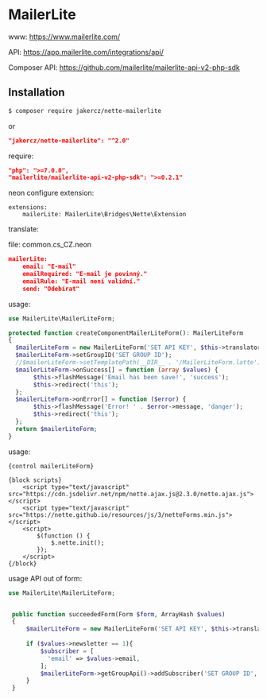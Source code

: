 MailerLite
==========

www: https://www.mailerlite.com/

API: https://app.mailerlite.com/integrations/api/

Composer API: https://github.com/mailerlite/mailerlite-api-v2-php-sdk

Installation
------------

```sh
$ composer require jakercz/nette-mailerlite
```

or

```json
"jakercz/nette-mailerlite": "^2.0"
```

require:

```json
"php": ">=7.0.0",
"mailerlite/mailerlite-api-v2-php-sdk": ">=0.2.1"
```

neon configure extension:

```neon
extensions:
    mailerLite: MailerLite\Bridges\Nette\Extension
```
translate:

file: common.cs_CZ.neon
```json
mailerLite:
    email: "E-mail"
    emailRequired: "E-mail je povinný."
    emailRule: "E-mail není validní."
    send: "Odebírat"
```

usage:

```php
use MailerLite\MailerLiteForm;

protected function createComponentMailerLiteForm(): MailerLiteForm
{
  $mailerLiteForm = new MailerLiteForm('SET API KEY', $this->translator);
  $mailerLiteForm->setGroupID('SET GROUP ID');
  //$mailerLiteForm->setTemplatePath(__DIR__ . '/MailerLiteForm.latte');
  $mailerLiteForm->onSuccess[] = function (array $values) {
       $this->flashMessage('Email has been save!', 'success');
       $this->redirect('this');
  };
  $mailerLiteForm->onError[] = function ($error) {
       $this->flashMessage('Error! ' . $error->message, 'danger');
       $this->redirect('this');
  };
  return $mailerLiteForm;
}
```
usage:
```latte
{control mailerLiteForm}

{block scripts}
    <script type="text/javascript" src="https://cdn.jsdelivr.net/npm/nette.ajax.js@2.3.0/nette.ajax.js"></script>
    <script type="text/javascript" src="https://nette.github.io/resources/js/3/netteForms.min.js"></script>
    <script>
        $(function () {
            $.nette.init();
        });
    </script>
{/block}
```

usage API out of form:

```php
use MailerLite\MailerLiteForm;


 public function succeededForm(Form $form, ArrayHash $values)
 {
     $mailerLiteForm = new MailerLiteForm('SET API KEY', $this->translator);
     
     if ($values->newsletter == 1){
         $subscriber = [
           'email' => $values->email,
         ];
         $mailerLiteForm->getGroupApi()->addSubscriber('SET GROUP ID', $subscriber);
     }
 }
```

